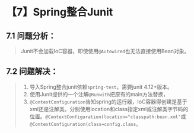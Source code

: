 # 【7】Spring整合Junit
## 7.1 问题分析：
> Junit不会加载IoC容器，即使使用`@Autowired`也无法直接使用Bean对象。

## 7.2 问题解决：
> 1. 导入Spring整合junit依赖`spring-test`，需要junit 4.12+版本。
> 2. 使用Junit提供的一个注解`@Runwith`把原有的main方法替换，
> 3. `@ContextConfiguration`告知spring的运行器，IoC容器得创建是基于xml还是注解类。分别使用location和class指定xml或注解类字节码的位置。`@ContextConfiguration(location="classpath:bean.xml"`或`@ContextConfiguration(class=config.class`。